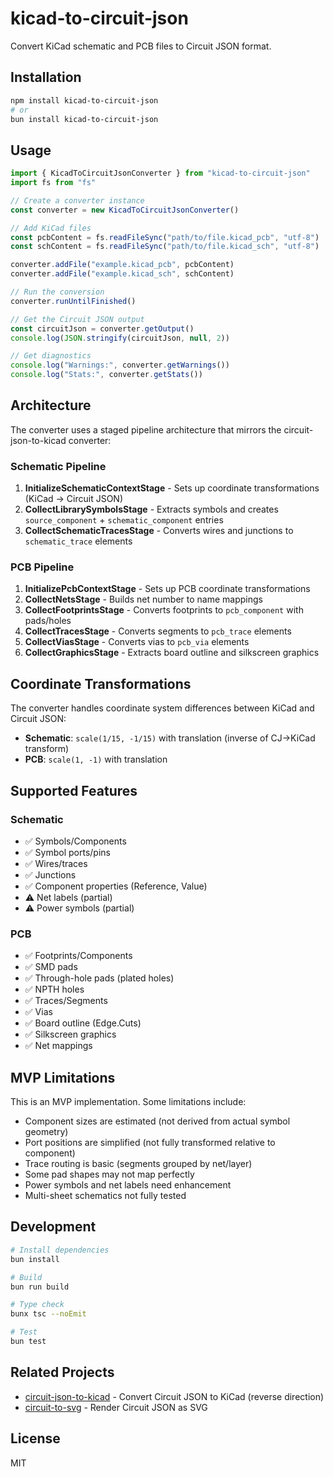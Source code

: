# kicad-to-circuit-json

Convert KiCad schematic and PCB files to Circuit JSON format.

## Installation

```bash
npm install kicad-to-circuit-json
# or
bun install kicad-to-circuit-json
```

## Usage

```typescript
import { KicadToCircuitJsonConverter } from "kicad-to-circuit-json"
import fs from "fs"

// Create a converter instance
const converter = new KicadToCircuitJsonConverter()

// Add KiCad files
const pcbContent = fs.readFileSync("path/to/file.kicad_pcb", "utf-8")
const schContent = fs.readFileSync("path/to/file.kicad_sch", "utf-8")

converter.addFile("example.kicad_pcb", pcbContent)
converter.addFile("example.kicad_sch", schContent)

// Run the conversion
converter.runUntilFinished()

// Get the Circuit JSON output
const circuitJson = converter.getOutput()
console.log(JSON.stringify(circuitJson, null, 2))

// Get diagnostics
console.log("Warnings:", converter.getWarnings())
console.log("Stats:", converter.getStats())
```

## Architecture

The converter uses a staged pipeline architecture that mirrors the circuit-json-to-kicad converter:

### Schematic Pipeline

1. **InitializeSchematicContextStage** - Sets up coordinate transformations (KiCad → Circuit JSON)
2. **CollectLibrarySymbolsStage** - Extracts symbols and creates `source_component` + `schematic_component` entries
3. **CollectSchematicTracesStage** - Converts wires and junctions to `schematic_trace` elements

### PCB Pipeline

1. **InitializePcbContextStage** - Sets up PCB coordinate transformations
2. **CollectNetsStage** - Builds net number to name mappings
3. **CollectFootprintsStage** - Converts footprints to `pcb_component` with pads/holes
4. **CollectTracesStage** - Converts segments to `pcb_trace` elements
5. **CollectViasStage** - Converts vias to `pcb_via` elements
6. **CollectGraphicsStage** - Extracts board outline and silkscreen graphics

## Coordinate Transformations

The converter handles coordinate system differences between KiCad and Circuit JSON:

- **Schematic**: `scale(1/15, -1/15)` with translation (inverse of CJ→KiCad transform)
- **PCB**: `scale(1, -1)` with translation

## Supported Features

### Schematic
- ✅ Symbols/Components
- ✅ Symbol ports/pins
- ✅ Wires/traces
- ✅ Junctions
- ✅ Component properties (Reference, Value)
- ⚠️ Net labels (partial)
- ⚠️ Power symbols (partial)

### PCB
- ✅ Footprints/Components
- ✅ SMD pads
- ✅ Through-hole pads (plated holes)
- ✅ NPTH holes
- ✅ Traces/Segments
- ✅ Vias
- ✅ Board outline (Edge.Cuts)
- ✅ Silkscreen graphics
- ✅ Net mappings

## MVP Limitations

This is an MVP implementation. Some limitations include:

- Component sizes are estimated (not derived from actual symbol geometry)
- Port positions are simplified (not fully transformed relative to component)
- Trace routing is basic (segments grouped by net/layer)
- Some pad shapes may not map perfectly
- Power symbols and net labels need enhancement
- Multi-sheet schematics not fully tested

## Development

```bash
# Install dependencies
bun install

# Build
bun run build

# Type check
bunx tsc --noEmit

# Test
bun test
```

## Related Projects

- [circuit-json-to-kicad](https://github.com/tscircuit/circuit-json-to-kicad) - Convert Circuit JSON to KiCad (reverse direction)
- [circuit-to-svg](https://github.com/tscircuit/circuit-to-svg) - Render Circuit JSON as SVG

## License

MIT
